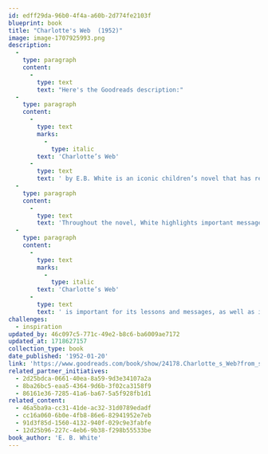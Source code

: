 ```yaml
---
id: edff29da-96b0-4f4a-a60b-2d774fe2103f
blueprint: book
title: "Charlotte's Web  (1952)"
image: image-1707925993.png
description:
  -
    type: paragraph
    content:
      -
        type: text
        text: "Here's the Goodreads description:"
  -
    type: paragraph
    content:
      -
        type: text
        marks:
          -
            type: italic
        text: 'Charlotte’s Web'
      -
        type: text
        text: ' by E.B. White is an iconic children’s novel that has remained popular since its first publication in 1952. The novel follows Wilbur the pig as he is taken away from his home on the farm and thrust into the harsh world of the county fair. His only friend is Charlotte, a wise old spider who befriends Wilbur and helps him out of his many sticky situations. Together, they make a formidable duo, and it is Charlotte’s selfless sacrifice that eventually saves Wilbur from being slaughtered.'
  -
    type: paragraph
    content:
      -
        type: text
        text: 'Throughout the novel, White highlights important messages about friendship, loyalty, and respect. He also touches upon themes of mortality, destiny, and finding one’s place in the world. White’s writing style is simple yet beautiful, and his characters are easy to relate to. He uses vivid descriptions to bring the rural setting to life, and this contributes to the overall charm of the novel.'
  -
    type: paragraph
    content:
      -
        type: text
        marks:
          -
            type: italic
        text: 'Charlotte’s Web'
      -
        type: text
        text: ' is important for its lessons and messages, as well as its vivid descriptions and memorable characters. It is a story that can be enjoyed by children and adults alike and continues to captivate even after almost 70 years.'
challenges:
  - inspiration
updated_by: 46c097c5-771c-49e2-b8c6-ba6009ae7172
updated_at: 1718627157
collection_type: book
date_published: '1952-01-20'
link: 'https://www.goodreads.com/book/show/24178.Charlotte_s_Web?from_search=true&from_srp=true&qid=nuNaCm5N4C&rank=1'
related_partner_initiatives:
  - 2d25bdca-0661-40ea-8a59-9d3e34107a2a
  - 8ba26bc5-eaa5-4364-9d6b-3f02ca3158f9
  - 86161e36-7285-41a6-ba67-5a5f928fb1d1
related_content:
  - 46a5ba9a-cc31-41de-ac32-31d0789edadf
  - cc16a060-6b0e-4fb8-86e6-82941952e7eb
  - 91d3f85d-1560-4132-940f-029c9e3fabfe
  - 12d25b96-227c-4eb6-9b38-f298b55533be
book_author: 'E. B. White'
---
```

